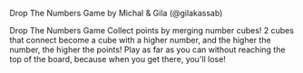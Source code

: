 Drop The Numbers Game
by Michal & Gila (@gilakassab)

Drop The Numbers Game
Collect points by merging number cubes!
2 cubes that connect become a cube with a higher number, and the higher the number, the higher the points!
Play as far as you can without reaching the top of the board, because when you get there, you'll lose!
